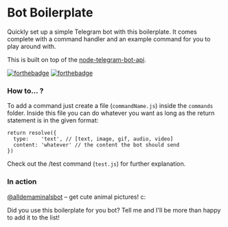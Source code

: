 # Bot Boilerplate

Quickly set up a simple Telegram bot with this boilerplate.
It comes complete with a command handler and an example command for you to play around with.

This is built on top of the [node-telegram-bot-api](https://github.com/yagop/node-telegram-bot-api).

[![forthebadge](https://forthebadge.com/images/badges/built-with-love.svg)](https://forthebadge.com) [![forthebadge](https://forthebadge.com/images/badges/made-with-javascript.svg)](https://forthebadge.com)


### How to… ?

To add a command just create a file (`commandName.js`) inside the `commands` folder.
Inside this file you can do whatever you want as long as the return statement is in the given format:
```
return resolve({
  type:    'text', // [text, image, gif, audio, video]
  content: 'whatever' // the content the bot should send
})
```
Check out the /test command (`test.js`) for further explanation.


### In action
[@alldemaminalsbot](https://t.me/alldemaminalsbot) – get cute animal pictures! c:

Did you use this boilerplate for you bot?
Tell me and I'll be more than happy to add it to the list!

